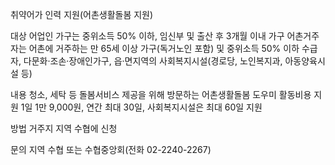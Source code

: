 취약어가 인력 지원(어촌생활돌봄 지원)

대상
어업인 가구는 중위소득 50% 이하, 임신부 및 출산 후 3개월 이내 가구
어촌거주자는 어촌에 거주하는 만 65세 이상 가구(독거노인 포함) 및 중위소득 50% 이하 수급자, 다문화·조손·장애인가구, 읍·면지역의 사회복지시설(경로당, 노인복지과, 아동양육시설 등)

내용
청소, 세탁 등 돌봄서비스 제공을 위해 방문하는 어촌생활돌봄 도우미 활동비용 지원
1일 1만 9,000원, 연간 최대 30일, 사회복지시설은 최대 60일 지원

방법
거주지 지역 수협에 신청

문의
지역 수협 또는 수협중앙회(전화 02-2240-2267)
